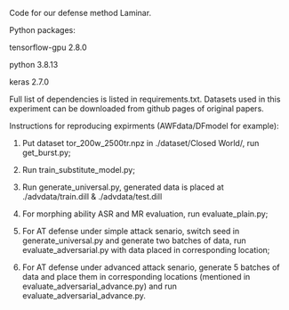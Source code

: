 Code for our defense method Laminar.

Python packages:

tensorflow-gpu   2.8.0

python      3.8.13

keras         2.7.0

Full list of dependencies is listed in requirements.txt. Datasets used in this experiment can be downloaded from github pages of original papers.

Instructions for reproducing expirments (AWFdata/DFmodel for example):

1. Put dataset tor_200w_2500tr.npz in ./dataset/Closed World/, run get_burst.py;

2. Run train_substitute_model.py;

3. Run generate_universal.py, generated data is placed at ./advdata/train.dill & ./advdata/test.dill

4. For morphing ability ASR and MR evaluation, run evaluate_plain.py;

5. For AT defense under simple attack senario, switch seed in generate_universal.py and generate two batches of data, run evaluate_adversarial.py with data placed in corresponding location;

6. For AT defense under advanced attack senario, generate 5 batches of data and place them in corresponding locations (mentioned in evaluate_adversarial_advance.py) and run evaluate_adversarial_advance.py.
